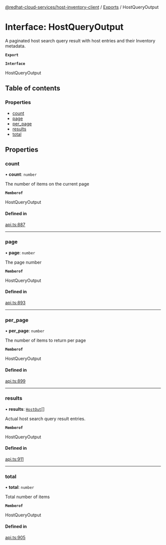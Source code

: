 [@redhat-cloud-services/host-inventory-client](../README.md) / [Exports](../modules.md) / HostQueryOutput

# Interface: HostQueryOutput

A paginated host search query result with host entries and their Inventory metadata.

**`Export`**

**`Interface`**

HostQueryOutput

## Table of contents

### Properties

- [count](HostQueryOutput.md#count)
- [page](HostQueryOutput.md#page)
- [per\_page](HostQueryOutput.md#per_page)
- [results](HostQueryOutput.md#results)
- [total](HostQueryOutput.md#total)

## Properties

### count

• **count**: `number`

The number of items on the current page

**`Memberof`**

HostQueryOutput

#### Defined in

[api.ts:887](https://github.com/RedHatInsights/javascript-clients/blob/master/packages/host-inventory/api.ts#L887)

___

### page

• **page**: `number`

The page number

**`Memberof`**

HostQueryOutput

#### Defined in

[api.ts:893](https://github.com/RedHatInsights/javascript-clients/blob/master/packages/host-inventory/api.ts#L893)

___

### per\_page

• **per\_page**: `number`

The number of items to return per page

**`Memberof`**

HostQueryOutput

#### Defined in

[api.ts:899](https://github.com/RedHatInsights/javascript-clients/blob/master/packages/host-inventory/api.ts#L899)

___

### results

• **results**: [`HostOut`](HostOut.md)[]

Actual host search query result entries.

**`Memberof`**

HostQueryOutput

#### Defined in

[api.ts:911](https://github.com/RedHatInsights/javascript-clients/blob/master/packages/host-inventory/api.ts#L911)

___

### total

• **total**: `number`

Total number of items

**`Memberof`**

HostQueryOutput

#### Defined in

[api.ts:905](https://github.com/RedHatInsights/javascript-clients/blob/master/packages/host-inventory/api.ts#L905)
